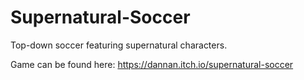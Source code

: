 # Supernatural-Soccer
Top-down soccer featuring supernatural characters.

Game can be found here: https://dannan.itch.io/supernatural-soccer
